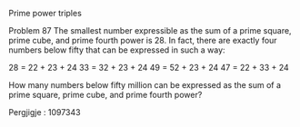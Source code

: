
Prime power triples

Problem 87
The smallest number expressible as the sum of a prime square, prime cube, and prime fourth power is 28. In fact, there are exactly four numbers below fifty that can be expressed in such a way:

28 = 22 + 23 + 24
33 = 32 + 23 + 24
49 = 52 + 23 + 24
47 = 22 + 33 + 24

How many numbers below fifty million can be expressed as the sum of a prime square, prime cube, and prime fourth power?

Pergjigje :  1097343
